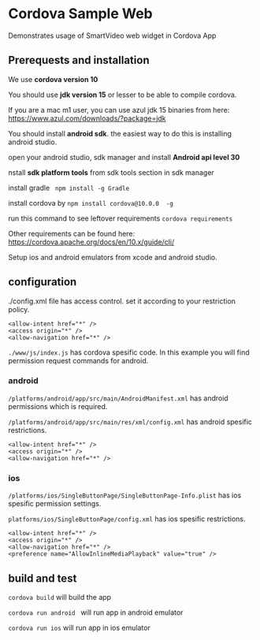 # Cordova Sample Web
Demonstrates usage of SmartVideo web widget in Cordova App

## Prerequests and installation

We use **cordova version 10**

You should use **jdk version 15** or lesser to be able to compile cordova.

If you are a mac m1 user, you can use azul jdk 15 binaries from here: https://www.azul.com/downloads/?package=jdk

You should install **android sdk**. the easiest way to do this is installing android studio.

open your android studio, sdk manager and install **Android api level 30**

nstall **sdk platform tools** from sdk tools section in sdk manager

install gradle
` npm install -g Gradle`

install cordova by
`npm install cordova@10.0.0  -g`

run this command to see leftover requirements
`cordova requirements`

Other requirements can be found here: https://cordova.apache.org/docs/en/10.x/guide/cli/

Setup ios and android emulators from xcode and android studio.

## configuration
./config.xml file has access control. set it according to your restriction policy.
```
<allow-intent href="*" />
<access origin="*" />
<allow-navigation href="*" />
```
`./www/js/index.js` has cordova spesific code. In this example you will find permission request commands for android.

### android
`/platforms/android/app/src/main/AndroidManifest.xml` has android permissions which is required.

`/platforms/android/app/src/main/res/xml/config.xml` has android spesific restrictions.
```
<allow-intent href="*" />
<access origin="*" />
<allow-navigation href="*" />
```

### ios

`/platforms/ios/SingleButtonPage/SingleButtonPage-Info.plist` has ios spesific permission settings.

`platforms/ios/SingleButtonPage/config.xml` has ios spesific restrictions.

```
<allow-intent href="*" />
<access origin="*" />
<allow-navigation href="*" />
<preference name="AllowInlineMediaPlayback" value="true" />
```

## build and test

`cordova build` will build the app

`cordova run android ` will run app in android emulator

`cordova run ios` will run app in ios emulator
